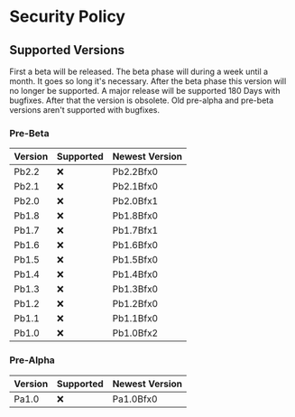 # Security Policy

## Supported Versions

First a beta will be released. The beta phase will during a week until a month. It goes so long it's necessary. After the beta phase this version will no longer be supported.
A major release will be supported 180 Days with bugfixes. After that the version is obsolete.
Old pre-alpha and pre-beta versions aren't supported with bugfixes.

### Pre-Beta
| Version | Supported|Newest Version|
| ------- | ---------|--------------|
| Pb2.2   | :x:      | Pb2.2Bfx0    |
| Pb2.1   | :x:      | Pb2.1Bfx0    |
| Pb2.0   | :x:      | Pb2.0Bfx1    |
| Pb1.8   | :x:      | Pb1.8Bfx0    |
| Pb1.7   | :x:      | Pb1.7Bfx1    |
| Pb1.6   | :x:      | Pb1.6Bfx0    |
| Pb1.5   | :x:      | Pb1.5Bfx0    |
| Pb1.4   | :x:      | Pb1.4Bfx0    |
| Pb1.3   | :x:      | Pb1.3Bfx0    |
| Pb1.2   | :x:      | Pb1.2Bfx0    |
| Pb1.1   | :x:      | Pb1.1Bfx0    |
| Pb1.0   | :x:      | Pb1.0Bfx2    |

### Pre-Alpha
| Version | Supported|Newest Version|
| ------- | ---------|--------------|
| Pa1.0   | :x:      | Pa1.0Bfx0    |
